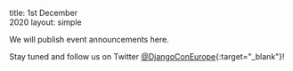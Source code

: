 title: 1st December<br/>2020
layout: simple

We will publish event announcements here. 

Stay tuned and follow us on Twitter [@DjangoConEurope](https://twitter.com/djangoconeurope){:target="_blank"}!
